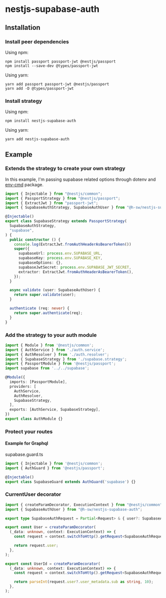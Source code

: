 # nestjs-supabase-auth

## Installation

### Install peer dependencies

Using npm:
```
npm install passport passport-jwt @nestjs/passport
npm install --save-dev @types/passport-jwt
```

Using yarn:
```
yarn add passport passport-jwt @nestjs/passport
yarn add -D @types/passport-jwt
```

### Install strategy

Using npm:
```
npm install nestjs-supabase-auth
```

Using yarn:
```
yarn add nestjs-supabase-auth
```

## Example

### Extends the strategy to create your own strategy

In this example, I'm passing supabase related options through dotenv and [env-cmd](https://github.com/toddbluhm/env-cmd) package. 

```ts
import { Injectable } from "@nestjs/common";
import { PassportStrategy } from "@nestjs/passport";
import { ExtractJwt } from "passport-jwt";
import { SupabaseAuthStrategy, SupabaseAuthUser } from "@h-sw/nestjs-supabase-auth";

@Injectable()
export class SupabaseStrategy extends PassportStrategy(
  SupabaseAuthStrategy,
  "supabase",
) {
  public constructor () {
    console.log(ExtractJwt.fromAuthHeaderAsBearerToken())
    super({
      supabaseUrl: process.env.SUPABASE_URL,
      supabaseKey: process.env.SUPABASE_KEY,
      supabaseOptions: {},
      supabaseJwtSecret: process.env.SUPABASE_JWT_SECRET,
      extractor: ExtractJwt.fromAuthHeaderAsBearerToken(),
    });
  }

  async validate (user: SupabaseAuthUser) {
    return super.validate(user);
  }

  authenticate (req: never) {
    return super.authenticate(req);
  }
}
```

### Add the strategy to your auth module

```ts
import { Module } from '@nestjs/common';
import { AuthService } from './auth.service';
import { AuthResolver } from './auth.resolver';
import { SupabaseStrategy } from './supabase.strategy';
import { PassportModule } from '@nestjs/passport';
import supabase from '../../supabase';

@Module({
  imports: [PassportModule],
  providers: [
    AuthService,
    AuthResolver,
    SupabaseStrategy,
  ],
  exports: [AuthService, SupabaseStrategy],
})
export class AuthModule {}
```
### Protect your routes

#### Example for Graphql

supabase.guard.ts
```ts
import { Injectable } from '@nestjs/common';
import { AuthGuard } from '@nestjs/passport';

@Injectable()
export class SupabaseGuard extends AuthGuard('supabase') {}
```

### CurrentUser decorator

```ts
import { createParamDecorator, ExecutionContext } from "@nestjs/common";
import { SupabaseAuthUser } from "@h-sw/nestjs-supabase-auth";

export type SupabaseAuthRequest = Partial<Request> & { user?: SupabaseAuthUser };

export const User = createParamDecorator(
  (_data: unknown, context: ExecutionContext) => {
    const request = context.switchToHttp().getRequest<SupabaseAuthRequest>();

    return request.user;
  },
);

export const UserId = createParamDecorator(
  (_data: unknown, context: ExecutionContext) => {
    const request = context.switchToHttp().getRequest<SupabaseAuthRequest>();

    return parseInt(request.user?.user_metadata.sub as string, 10);
  },
);

```
